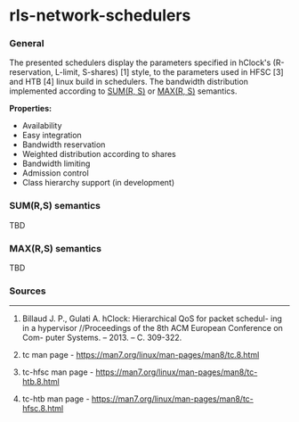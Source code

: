 # rls-network-schedulers

### General

The presented schedulers display the parameters specified in  hClock's (R-reservation, L-limit, S-shares) [1] style, to the parameters used in HFSC [3] and HTB [4] linux build in schedulers. The bandwidth distribution implemented according to [SUM(R, S)]() or [ MAX(R, S)]() semantics.

**Properties:**

* Availability
* Easy integration
* Bandwidth reservation
* Weighted distribution according to shares
* Bandwidth limiting
* Admission control
* Class hierarchy support (in development)

### SUM(R,S) semantics

TBD

### MAX(R,S) semantics

TBD

### Sources

---

1. Billaud J. P., Gulati A. hClock: Hierarchical QoS for packet schedul-
   ing in a hypervisor //Proceedings of the 8th ACM European Conference on Com-
   puter Systems. – 2013. – С. 309-322.

2. tc man page - https://man7.org/linux/man-pages/man8/tc.8.html

3. tc-hfsc man page - https://man7.org/linux/man-pages/man8/tc-htb.8.html

4. tc-htb man page - https://man7.org/linux/man-pages/man8/tc-hfsc.8.html

   
